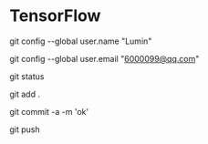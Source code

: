 # TensorFlow

git config --global user.name "Lumin"

git config --global user.email "6000099@qq.com"

git status

git add .

git commit -a -m 'ok'

git push